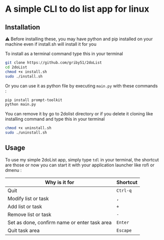 # A simple CLI to do list app for linux

## Installation

⚠️ Before installing these, you may have python and pip installed on your machine even if install.sh will install it for you

To install as a terminal command type this in your terminal
```bash
git clone https://github.com/griby51/2doList
cd 2doList
chmod +x install.sh
sudo ./install.sh
```
Or you can use it as python file by executing `main.py` with these commands :
```bash
pip install prompt-toolkit
python main.py
```

You can remove it by go to 2dolist directory or if you delete it cloning like installing command and type this in your terminal
```bash
chmod +x uninstall.sh
sudo ./uninstall.sh
```

## Usage

To use my simple 2doList app, simply type `tdl` in your terminal, the shortcut are those or now you can start it with your application launcher like rofi or dmenu :

| Why is it for                                | Shortcut |
|----------------------------------------------|----------|
| Quit                                         | `Ctrl-q` |
| Modify list or task                          | `,`      |
| Add list or task                             | `+`      |
| Remove list or task                          | `-`      |
| Set as done, confirm name or enter task area | `Enter`  |
| Quit task area                               | `Escape` |
